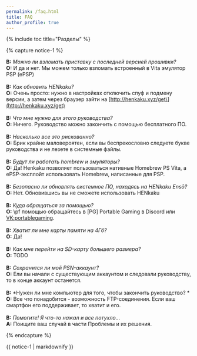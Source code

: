 ```yaml
---
permalink: /faq.html
title: FAQ
author_profile: true
---
```

{% include toc title="Разделы" %}

{% capture notice-1 %}

<a name="faq_latestfw" />**В:** *Можно ли взломать приставку с последней версией прошивки?*  
**О:** И да и нет. Мы можем только взломать встроенный в Vita эмулятор PSP (ePSP) <br />  
<a name="faq_updatecfw" />**В:** *Как обновить HENkaku?*  
**О:** Очень просто: нужно в настройках отключить спуф и подмену версии, а затем через браузер зайти на \[http://henkaku.xyz/get\](http://henkaku.xyz/get) <br />  
<a name="faq_need" />**В:** *Что мне нужно для этого руководства?*  
**О:** Ничего. Руководство можно закончить с помощью бесплатного ПО. <br />  
<a name="faq_risky" />**В:** *Насколько все это рискованно?*  
**О:** Брик крайне маловероятен, если вы беспрекословно следуете букве руководства и не лезете в системные файлы. <br />  
<a name="faq_homebrew" />**В:** *Будут ли работать hombrew и эмуляторы?*  
**О:** Да! Henkaku позволяет пользоваться нативные Homebrew PS Vita, а ePSP-эксплойт использовать Homebrew, написанные для PSP. <br />  
<a name="faq_updates" />**В:** *Безопасно ли обновлять системное ПО, находясь на HENkaku Ensō?*  
**О:** Нет. Обновившись вы не сможете использовать HENkaku <br />  
<a name="faq_support" />**В:** *Куда обращаться за помощью?*  
**О:** \pf помощью обращайтесь в [PG] Portable Gaming в Discord</a> или [VK:portablegaming](https://vk.com/portablegaming). <br />  
<a name="faq_le4gbmc" />**В:** *Хватит ли мне карты памяти на 4Гб?*  
**О:** Да! <br />  
<a name="faq_movemc" />**В:** *Как мне перейти на SD-карту большего размера?*  
**О:** TODO <br />  
<a name="faq_PSN" />**В:** *Сохранится ли мой PSN-аккаунт?*  
**О:** Ели вы начали с существующим аккаунтом и следовали руководству, то в конце аккаунт останется. <br />  
<a name="faq_nopc" />**В:** *Нужен ли мне компьютер для того, чтобы закончить руководство? *  
**О:** Все что понадобится - возможность FTP-соединения. Если ваш смартфон его поддерживает, то хватит и его. <br />  
<a name="faq_problem" />**В:** *Помогите! Я что-то нажал и все потухло...*  
**A:** Поищите ваш случай в части Проблемы и их решения</a>.

{% endcapture %}

<div class="notice--info">{{ notice-1 | markdownify }}</div>
